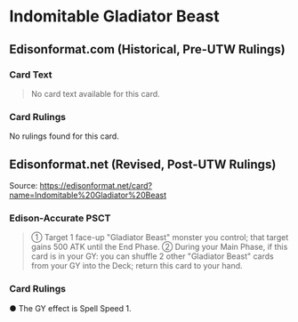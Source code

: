 # Indomitable Gladiator Beast

## Edisonformat.com (Historical, Pre-UTW Rulings)

### Card Text

> No card text available for this card.

### Card Rulings

No rulings found for this card.

## Edisonformat.net (Revised, Post-UTW Rulings)

Source: https://edisonformat.net/card?name=Indomitable%20Gladiator%20Beast

### Edison-Accurate PSCT

> ① Target 1 face-up "Gladiator Beast" monster you control; that target gains 500 ATK until the End Phase.
> ② During your Main Phase, if this card is in your GY: you can shuffle 2 other "Gladiator Beast" cards from your GY into the Deck; return this card to your hand.

### Card Rulings

● The GY effect is Spell Speed 1.
            